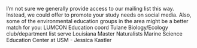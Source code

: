 I’m not sure we generally provide access to our mailing list this way. Instead, we could offer to promote your study needs on social media. Also, some of the environmental education groups in the area might be a better match for you:
LUMCON Education coord
Tulane Biology/Ecology club/department list serve
Louisiana Master Naturalists
Marine Science Education Center at USM - Jessica Kastler
